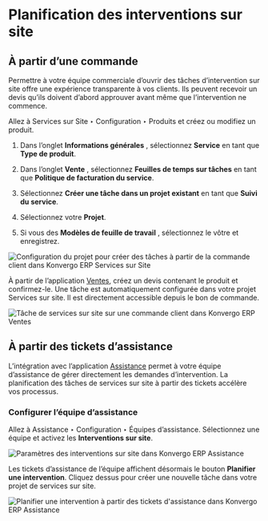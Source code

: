 # Planification des interventions sur site

## À partir d’une commande

Permettre à votre équipe commerciale d’ouvrir des tâches d’intervention sur
site offre une expérience transparente à vos clients. Ils peuvent recevoir un
devis qu’ils doivent d’abord approuver avant même que l’intervention ne
commence.

Allez à Services sur Site ‣ Configuration ‣ Produits et créez ou modifiez un
produit.

  1. Dans l’onglet **Informations générales** , sélectionnez **Service** en tant que **Type de produit**.

  2. Dans l’onglet **Vente** , sélectionnez **Feuilles de temps sur tâches** en tant que **Politique de facturation du service**.

  3. Sélectionnez **Créer une tâche dans un projet existant** en tant que **Suivi du service**.

  4. Sélectionnez votre **Projet**.

  5. Si vous des **Modèles de feuille de travail** , sélectionnez le vôtre et enregistrez.

![Configuration du projet pour créer des tâches à partir de la commande client
dans Konvergo ERP Services sur Site](../../../_images/product-configuration1.png)

À partir de l’application [Ventes](../../sales/sales), créez un devis
contenant le produit et confirmez-le. Une tâche est automatiquement configurée
dans votre projet Services sur site. Il est directement accessible depuis le
bon de commande.

![Tâche de services sur site sur une commande client dans Konvergo ERP
Ventes](../../../_images/task-on-so.png)

## À partir des tickets d’assistance

L’intégration avec l’application [Assistance](../helpdesk) permet à votre
équipe d’assistance de gérer directement les demandes d’intervention. La
planification des tâches de services sur site à partir des tickets accélère
vos processus.

### Configurer l’équipe d’assistance

Allez à Assistance ‣ Configuration ‣ Équipes d’assistance. Sélectionnez une
équipe et activez les **Interventions sur site**.

![Paramètres des interventions sur site dans Konvergo ERP
Assistance](../../../_images/helpdesk-settings.png)

Les tickets d’assistance de l’équipe affichent désormais le bouton **Planifier
une intervention**. Cliquez dessus pour créer une nouvelle tâche dans votre
projet de services sur site.

![Planifier une intervention à partir des tickets d'assistance dans Konvergo ERP
Assistance](../../../_images/plan-intervention-from-ticket.png)

